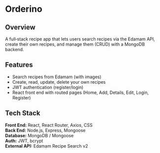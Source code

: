 # Orderino

## Overview
A full‑stack recipe app that lets users search recipes via the Edamam API, create their own recipes, and manage them (CRUD) with a MongoDB backend.

## Features
- Search recipes from Edamam (with images)
- Create, read, update, delete your own recipes
- JWT authentication (register/login)
- React front end with routed pages (Home, Add, Details, Edit, Login, Register)

## Tech Stack
**Front End:** React, React Router, Axios, CSS  
**Back End:** Node.js, Express, Mongoose  
**Database:** MongoDB / Mongoose  
**Auth:** JWT, bcrypt  
**External API:** Edamam Recipe Search v2









